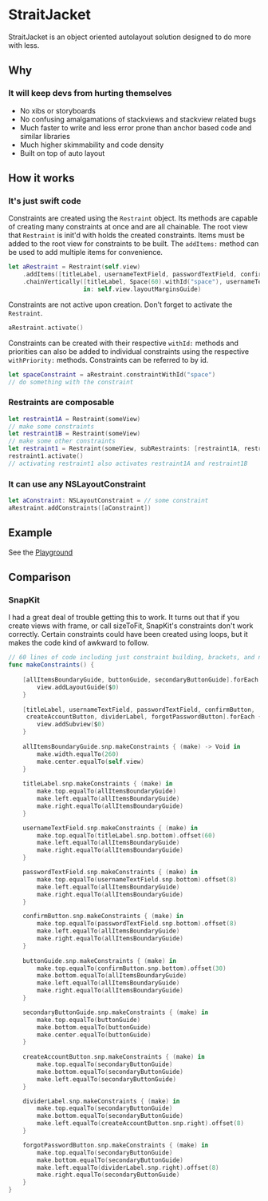 #  StraitJacket
StraitJacket is an object oriented autolayout solution designed to do more with less.

## Why
### It will keep devs from hurting themselves
- No xibs or storyboards
- No confusing amalgamations of stackviews and stackview related bugs
- Much faster to write and less error prone than anchor based code and similar libraries
- Much higher skimmability and code density
- Built on top of auto layout

## How it works
### It's just swift code

Constraints are created using the `Restraint` object.  Its methods are capable of creating many constraints at once and are all chainable.  The root view that `Restraint` is init'd with holds the created constraints. Items must be added to the root view for constraints to be built.  The `addItems:` method can be used to add multiple items for convenience.

```swift
let aRestraint = Restraint(self.view)
    .addItems([titleLabel, usernameTextField, passwordTextField, confirmButton])
    .chainVertically([titleLabel, Space(60).withId("space"), usernameTextField, passwordTextField, confirmButton],
                     in: self.view.layoutMarginsGuide)
```

Constraints are not active upon creation. Don't forget to activate the `Restraint`.  

```swift
aRestraint.activate()
```

Constraints can be created with their respective `withId:` methods and priorities can also be added to individual constraints using the respective `withPriority:` methods.  Constraints can be referred to by id.

```swift
let spaceConstraint = aRestraint.constraintWithId("space")
// do something with the constraint
```

### Restraints are composable
```swift
let restraint1A = Restraint(someView)
// make some constraints
let restraint1B = Restraint(someView)
// make some other constraints
let restraint1 = Restraint(someView, subRestraints: [restraint1A, restraint1B])
restraint1.activate()
// activating restraint1 also activates restraint1A and restraint1B
```
### It can use any NSLayoutConstraint
```swift
let aConstraint: NSLayoutConstraint = // some constraint
aRestraint.addConstraints([aConstraint])
```


## Example
See the [Playground](https://github.com/chhaylatte/StraitJacket/blob/master/Playgrounds/Example.playground/Contents.swift)

## Comparison

### SnapKit

I had a great deal of trouble getting this to work.  It turns out that if you create views with frame, or call sizeToFit, SnapKit's constraints don't work correctly.  Certain constraints could have been created using loops, but it makes the code kind of awkward to follow.

```swift
// 60 lines of code including just constraint building, brackets, and new lines
func makeConstraints() {
    
    [allItemsBoundaryGuide, buttonGuide, secondaryButtonGuide].forEach {
        view.addLayoutGuide($0)
    }
    
    [titleLabel, usernameTextField, passwordTextField, confirmButton,
     createAccountButton, dividerLabel, forgotPasswordButton].forEach {
        view.addSubview($0)
    }
    
    allItemsBoundaryGuide.snp.makeConstraints { (make) -> Void in
        make.width.equalTo(260)
        make.center.equalTo(self.view)
    }
    
    titleLabel.snp.makeConstraints { (make) in
        make.top.equalTo(allItemsBoundaryGuide)
        make.left.equalTo(allItemsBoundaryGuide)
        make.right.equalTo(allItemsBoundaryGuide)
    }

    usernameTextField.snp.makeConstraints { (make) in
        make.top.equalTo(titleLabel.snp.bottom).offset(60)
        make.left.equalTo(allItemsBoundaryGuide)
        make.right.equalTo(allItemsBoundaryGuide)
    }

    passwordTextField.snp.makeConstraints { (make) in
        make.top.equalTo(usernameTextField.snp.bottom).offset(8)
        make.left.equalTo(allItemsBoundaryGuide)
        make.right.equalTo(allItemsBoundaryGuide)
    }

    confirmButton.snp.makeConstraints { (make) in
        make.top.equalTo(passwordTextField.snp.bottom).offset(8)
        make.left.equalTo(allItemsBoundaryGuide)
        make.right.equalTo(allItemsBoundaryGuide)
    }
    
    buttonGuide.snp.makeConstraints { (make) in
        make.top.equalTo(confirmButton.snp.bottom).offset(30)
        make.bottom.equalTo(allItemsBoundaryGuide)
        make.left.equalTo(allItemsBoundaryGuide)
        make.right.equalTo(allItemsBoundaryGuide)
    }

    secondaryButtonGuide.snp.makeConstraints { (make) in
        make.top.equalTo(buttonGuide)
        make.bottom.equalTo(buttonGuide)
        make.center.equalTo(buttonGuide)
    }
    
    createAccountButton.snp.makeConstraints { (make) in
        make.top.equalTo(secondaryButtonGuide)
        make.bottom.equalTo(secondaryButtonGuide)
        make.left.equalTo(secondaryButtonGuide)
    }

    dividerLabel.snp.makeConstraints { (make) in
        make.top.equalTo(secondaryButtonGuide)
        make.bottom.equalTo(secondaryButtonGuide)
        make.left.equalTo(createAccountButton.snp.right).offset(8)
    }

    forgotPasswordButton.snp.makeConstraints { (make) in
        make.top.equalTo(secondaryButtonGuide)
        make.bottom.equalTo(secondaryButtonGuide)
        make.left.equalTo(dividerLabel.snp.right).offset(8)
        make.right.equalTo(secondaryButtonGuide)
    }
}
```
